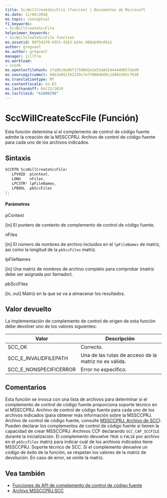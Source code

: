 ```yaml
---
title: SccWillCreateSccFile (función) | Documentos de Microsoft
ms.date: 11/04/2016
ms.topic: conceptual
f1_keywords:
- SccWillCreateSccFile
helpviewer_keywords:
- SccWillCreateSccFile function
ms.assetid: 0d7542f0-4351-41b3-b24c-960ab99c05a1
author: gregvanl
ms.author: gregvanl
manager: jillfra
ms.workload:
- vssdk
ms.openlocfilehash: 1fa85c8a96f17508d2e2e53a8d14444dd857dad0
ms.sourcegitcommit: 94b3a052fb1229c7e7f8804b09c1d403385c7630
ms.translationtype: MT
ms.contentlocale: es-ES
ms.lasthandoff: 04/23/2019
ms.locfileid: "62800290"
---
```

# <a name="sccwillcreatesccfile-function"></a>SccWillCreateSccFile (Función)
Esta función determina si el complemento de control de código fuente admite la creación de la MSSCCPRJ. Archivo de control de código fuente para cada uno de los archivos indicados.

## <a name="syntax"></a>Sintaxis

```cpp
SCCRTN SccWillCreateSccFile(
   LPVOID  pContext,
   LONG    nFiles,
   LPCSTR* lpFileNames,
   LPBOOL  pbSccFiles
);
```

#### <a name="parameters"></a>Parámetros
 pContext

[in] El puntero de contexto de complemento de control de código fuente.

 nFiles

[in] El número de nombres de archivo incluidos en el `lpFileNames` de matriz, así como la longitud de la `pbSccFiles` matriz.

 lpFileNames

[in] Una matriz de nombres de archivo completo para comprobar (matriz debe ser asignada por llamador).

 pbSccFiles

[in, out] Matriz en la que se va a almacenar los resultados.

## <a name="return-value"></a>Valor devuelto
 La implementación de complemento de control de origen de esta función debe devolver uno de los valores siguientes:

|Valor|Descripción|
|-----------|-----------------|
|SCC_OK|Correcto.|
|SCC_E_INVALIDFILEPATH|Una de las rutas de acceso de la matriz no es válida.|
|SCC_E_NONSPECIFICERROR|Error no específico.|

## <a name="remarks"></a>Comentarios
 Esta función se invoca con una lista de archivos para determinar si el complemento de control de código fuente proporciona soporte técnico en el MSSCCPRJ. Archivo de control de código fuente para cada uno de los archivos indicados (para obtener más información sobre la MSSCCPRJ. Archivo de control de código fuente, consulte [MSSCCPRJ. Archivo de SCC](../extensibility/mssccprj-scc-file.md)). Pueden declarar los complementos de control de código fuente si tienen la capacidad de crear MSSCCPRJ. Archivos CCF declarando `SCC_CAP_SCCFILE` durante la inicialización. El complemento devuelve `TRUE` o `FALSE` por archivo en el `pbSccFiles` matriz para indicar cuál de los archivos indicados tiene MSSCCPRJ. Soporte técnico de SCC. Si el complemento devuelve un código de éxito de la función, se respetan los valores de la matriz de devolución. En caso de error, se omite la matriz.

## <a name="see-also"></a>Vea también
- [Funciones de API de complemento de control de código fuente](../extensibility/source-control-plug-in-api-functions.md)
- [Archivo MSSCCPRJ.SCC](../extensibility/mssccprj-scc-file.md)